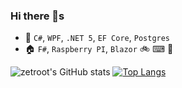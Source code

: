 ### Hi there 👋s
- 🏢 `C#`, `WPF`, `.NET 5`, `EF Core`, `Postgres`
- 🏠 `F#`, `Raspberry PI`, `Blazor`
🚲 
⌨
🍺

![zetroot's GitHub stats](https://github-readme-stats.vercel.app/api?username=zetroot&show_icons=true&theme=cobalt&count_private=true) [![Top Langs](https://github-readme-stats.vercel.app/api/top-langs/?username=zetroot&theme=cobalt)](https://github.com/anuraghazra/github-readme-stats)
